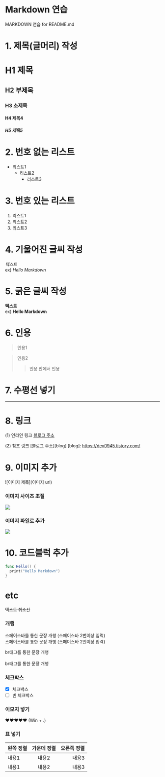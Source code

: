 # Markdown 연습
MARKDOWN 연습 for README.md

# 1. 제목(글머리) 작성
# H1 제목
## H2 부제목
### H3 소제목
#### H4 제목4
##### H5 제목5

# 2. 번호 없는 리스트
* 리스트1
  - 리스트2
    + 리스트3
    
# 3. 번호 있는 리스트
1. 리스트1
2. 리스트2
3. 리스트3

# 4. 기울어진 글씨 작성
*텍스트*  
ex) *Hello Markdown*

# 5. 굵은 글씨 작성
**텍스트**  
ex) **Hello Markdown**

# 6. 인용
> 인용1

> 인용2
>> 인용 안에서 인용

# 7. 수평선 넣기
---

# 8. 링크
(1) 인라인 링크
[블로그 주소](https://dev0945.tistory.com/)

(2) 참조 링크
[블로그 주소][blog]
[blog]: https://dev0945.tistory.com/

# 9. 이미지 추가
![이미지 제목](이미지 url)

### 이미지 사이즈 조절
<img src="이미지 url" width="" height="">

### 이미지 파일로 추가
<img src="파일명.jpg" width="">

# 10. 코드블럭 추가
```swift
func Hello() {
  print("Hello Markdown")
}
```

# etc
~~텍스트 취소선~~

### 개행
스페이스바를 통한 문장 개행 (스페이스바 2번이상 입력)  
스페이스바를 통한 문장 개행 (스페이스바 2번이상 입력)

br태그를 통한 문장 개행
<br>
<br>
br태그를 통한 문장 개행

### 체크박스
* [x] 체크박스
* [ ] 빈 체크박스

### 이모지 넣기
❤❤❤❤❤ (Win + .)

### 표 넣기
|왼쪽 정렬|가운데 정렬|오른쪽 정렬|
|:---|:---:|---:|
|내용1|내용2|내용3|
|내용1|내용2|내용3|
